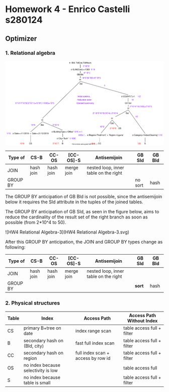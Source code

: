 # Homework 4 - Enrico Castelli s280124

## Optimizer

### 1. Relational algebra

<img src="HW4 Relational Algebra.svg" alt="HW4 Relational Algebra" style="zoom:100%;" />

| Type of  | CS-B      | CC-OS     | [CC-OS]-S  | Antisemijoin                          | GB SId  | GB BId |
| -------- | --------- | --------- | ---------- | ------------------------------------- | ------- | ------ |
| JOIN     | hash join | hash join | merge join | nested loop, inner table on the right |         |        |
| GROUP BY |           |           |            |                                       | no sort | hash   |

The GROUP BY anticipation of GB BId is not possible, since the antisemijoin below it requires the SId attribute in the tuples of the joined tables.

The GROUP BY anticipation of GB SId, as seen in the figure below, aims to reduce the cardinality of the result set of the right branch as soon as possible (from 2*10^4 to 50).

![HW4 Relational Algebra-3](HW4 Relational Algebra-3.svg)

After this GROUP BY anticipation, the JOIN and GROUP BY types change as following:

| Type of  | CS-B      | CC-OS     | [CC-OS]-S  | Antisemijoin                          | GB SId   | GB BId |
| -------- | --------- | --------- | ---------- | ------------------------------------- | -------- | ------ |
| JOIN     | hash join | hash join | merge join | nested loop, inner table on the right |          |        |
| GROUP BY |           |           |            |                                       | **sort** | hash   |

### 2. Physical structures

| Table | Index                               | Access Path                        | Access Path Without Index  |
| ----- | ----------------------------------- | ---------------------------------- | -------------------------- |
| CS    | primary B+tree on date              | index range scan                   | table access full + filter |
| B     | secondary hash on (BId, city)       | fast full index scan               | table access full + filter |
| CC    | secondary hash on region            | full index scan + access by row id | table access full + filter |
| OS    | no index because selectivity is low |                                    | table access full          |
| S     | no index because table is small     |                                    | table access full + filter |